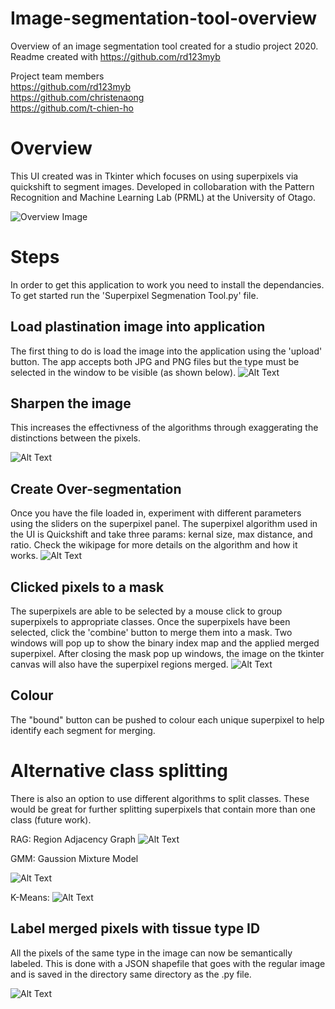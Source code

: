 # Image-segmentation-tool-overview
Overview of an image segmentation tool created for a studio project 2020.
<br>
Readme created with https://github.com/rd123myb

Project team members
<br>
https://github.com/rd123myb
<br>
https://github.com/christenaong
<br>
https://github.com/t-chien-ho




# Overview
This UI created was in Tkinter which focuses on using superpixels via quickshift to segment images. Developed in collobaration with the Pattern Recognition and Machine Learning Lab (PRML) at the University of Otago.

![Overview Image](https://github.com/Conradtokoyo/Image-Segmentation-Tool/blob/main/Images/UI%20Overview.png)

# Steps
In order to get this application to work you need to install the dependancies.
To get started run the 'Superpixel Segmenation Tool.py' file.

## Load plastination image into application
The first thing to do is load the image into the application using the 'upload' button. The app accepts both JPG and PNG files but the type must be selected in the window to be visible (as shown below).
![Alt Text](https://gyazo.com/52661d8a56f63f087b6bc0a61864f4f2.gif)

## Sharpen the image
This increases the effectivness of the algorithms through exaggerating the distinctions between the pixels.

![Alt Text](https://gyazo.com/3c3d61b6a8eba5e19309b5219a05e331.gif)

## Create Over-segmentation
Once you have the file loaded in, experiment with different parameters using the sliders on the superpixel panel. The superpixel algorithm used in the UI is Quickshift and take three params: kernal size, max distance, and ratio. Check the wikipage for more details on the algorithm and how it works. 
![Alt Text](https://gyazo.com/1eb56099dd9fa25daa70181ac15c0019.gif)

## Clicked pixels to a mask
The superpixels are able to be selected by a mouse click to group superpixels to appropriate classes. Once the superpixels have been selected, click the 'combine' button to merge them into a mask. Two windows will pop up to show the binary index map and the applied merged superpixel. After closing the mask pop up windows, the image on the tkinter canvas will also have the superpixel regions merged.
![Alt Text](https://i.gyazo.com/40b8dda4575e94ea08a439b05326e328.gif)

## Colour
The "bound" button can be pushed to colour each unique superpixel to help identify each segment for merging.

# Alternative class splitting
There is also an option to use different algorithms to split classes. These would be great for further splitting superpixels that contain more than one class (future work).

RAG: Region Adjacency Graph
![Alt Text](https://gyazo.com/4e76e8a40809b41c1e508cc9a54b0755.gif)

GMM: Gaussion Mixture Model

![Alt Text](https://gyazo.com/e3c9a52ab19a4477686be0773232012a.gif)

K-Means:
![Alt Text](https://gyazo.com/d642e5a8fe7e974ee8896f8d78aefdf4.gif)

## Label merged pixels with tissue type ID
All the pixels of the same type in the image can now be semantically labeled. This is done with a JSON shapefile that goes with the regular image and is saved in the directory same directory as the .py file.

![Alt Text](https://gyazo.com/00acaae0000f4b85d25a3a693df0fa59.gif)




